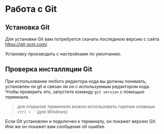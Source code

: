 # Работа с Git

## Установка Git

Для установки Git вам потребуется скачать последнюю версию с сайта https://git-scm.com/.

Установку производить с настройками по умолчанию.

## Проверка инсталляции Git 

При использовании любого редактора кода вы должны понимать, установлен ли git и связан ли он с используемым редактором кода. Чтобы проверить это, запустите команду `git version` с помощью терминала.

> *для открытия терминала можно использовать горячие клавиши `ctrl + ` ` (для Windows)*

Если Git установлен и подключен к терминалу, он покажет версию Git. Или же он покажет вам сообщение об ошибке.